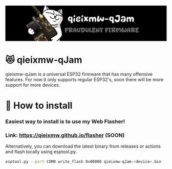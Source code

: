 ![qieixmw-qJam Main Menu](./media/pictures/qieixmw-qJam_banner.jpg)
# 😻 qieixmw-qJam
qieixmw-qJam is a universal ESP32 firmware that has many offensive features.
For now it only supports regular ESP32's, soon there will be more support for more devices.
# 🔗 How to install
### Easiest way to install is to use my Web Flasher!
### Link: https://qieixmw.github.io/flasher (SOON)
Alternatively, you can download the latest binary from releases or actions and flash locally using esptool.py.
```sh
esptool.py --port COM0 write_flash 0x00000 qieixmw-qJam-<device>.bin
```
